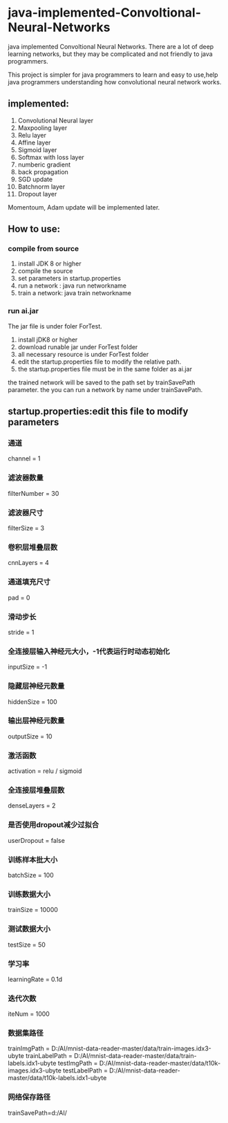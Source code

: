 # java-implemented-Convoltional-Neural-Networks

java implemented Convoltional Neural Networks. There are a lot of deep learning networks, but they may be complicated and not friendly 
to java programmers. 

This project is  simpler for java programmers to learn and easy to use,help java programmers understanding how convolutional neural network
works.

## implemented:
1. Convolutional Neural layer
2. Maxpooling layer
3. Relu layer
4. Affine layer
5. Sigmoid layer
6. Softmax with loss layer
7. numberic gradient
8. back propagation
9. SGD update
10. Batchnorm layer
11. Dropout layer

Momentoum, Adam update will be implemented later.

## How to use:
### compile from source
1. install JDK 8 or higher
2. compile the source
3. set parameters in startup.properties
4. run a network : java run networkname
5. train a network: java train networkname

### run ai.jar
The jar file is under foler ForTest.
1. install jDK8 or higher
2. download runable jar under ForTest folder
3. all necessary resource is under ForTest folder
4. edit the startup.properties file to modify the relative path.
5. the startup.properties file must be in the same folder as ai.jar 

the trained network will be saved to the path set by trainSavePath parameter.
the you can run a network by name under trainSavePath.

## startup.properties:edit this file to modify parameters 
### 通道
channel = 1
### 滤波器数量
filterNumber = 30
### 滤波器尺寸
filterSize = 3
### 卷积层堆叠层数
cnnLayers = 4
### 通道填充尺寸
pad = 0
### 滑动步长
stride = 1

### 全连接层输入神经元大小，-1代表运行时动态初始化
inputSize = -1
### 隐藏层神经元数量
hiddenSize = 100
### 输出层神经元数量
outputSize = 10

### 激活函数
activation = relu / sigmoid
### 全连接层堆叠层数
denseLayers = 2
### 是否使用dropout减少过拟合
userDropout = false

### 训练样本批大小
batchSize = 100
### 训练数据大小
trainSize = 10000
### 测试数据大小
testSize = 50
### 学习率
learningRate = 0.1d
### 迭代次数
iteNum = 1000

### 数据集路径
trainImgPath = D:/AI/mnist-data-reader-master/data/train-images.idx3-ubyte
trainLabelPath = D:/AI/mnist-data-reader-master/data/train-labels.idx1-ubyte
testImgPath = D:/AI/mnist-data-reader-master/data/t10k-images.idx3-ubyte
testLabelPath = D:/AI/mnist-data-reader-master/data/t10k-labels.idx1-ubyte

### 网络保存路径
trainSavePath=d:/AI/

